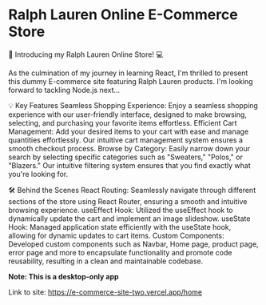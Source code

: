 # Ralph Lauren Online E-Commerce Store

👔 Introducing my Ralph Lauren Online Store! 💻

As the culmination of my journey in learning React, I'm thrilled to present this dummy E-commerce site featuring Ralph Lauren products. I'm looking forward to tackling Node.js next...

💡 Key Features
    Seamless Shopping Experience: Enjoy a seamless shopping experience with our user-friendly interface, designed to make browsing, selecting, and purchasing your favorite items effortless.
    Efficient Cart Management: Add your desired items to your cart with ease and manage quantities effortlessly. Our intuitive cart management system ensures a smooth checkout process.
    Browse by Category: Easily narrow down your search by selecting specific categories such as "Sweaters," "Polos," or "Blazers." Our intuitive filtering system ensures that you find exactly        what you're looking for.

🛠️ Behind the Scenes
    React Routing: Seamlessly navigate through different sections of the store using React Router, ensuring a smooth and intuitive browsing experience.
    useEffect Hook: Utilized the useEffect hook to dynamically update the cart and implement an image slideshow.
    useState Hook: Managed application state efficiently with the useState hook, allowing for dynamic updates to cart items.
    Custom Components: Developed custom components such as Navbar, Home page, product page, error page and more to encapsulate functionality and promote code reusability, resulting in a clean        and maintainable codebase.

**Note: This is a desktop-only app**

Link to site: https://e-commerce-site-two.vercel.app/home
